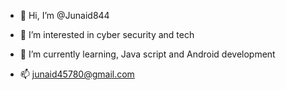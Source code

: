 - 👋 Hi, I’m @Junaid844
- 👀 I’m interested in cyber security and tech
- 🌱 I’m currently learning, Java script and Android development

- 📫 junaid45780@gmail.com 

<!---
Junaid844/Junaid844 is a ✨ special ✨ repository because its `README.md` (this file) appears on your GitHub profile.
You can click the Preview link to take a look at your changes.
--->
